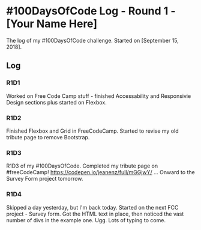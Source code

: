# #100DaysOfCode Log - Round 1 - [Your Name Here]

The log of my #100DaysOfCode challenge. Started on [September 15, 2018].

## Log

### R1D1 
Worked on Free Code Camp stuff - finished Accessability and Responsivie Design sections plus started on Flexbox.

### R1D2
Finished Flexbox and Grid in FreeCodeCamp.  Started to revise my old tribute page to remove Bootstrap.

### R1D3
R1D3 of my #100DaysOfCode. Completed my tribute page on #freeCodeCamp! https://codepen.io/jeanenz/full/mGGjwY/ … Onward to the Survey Form project tomorrow.

### R1D4
Skipped a day yesterday, but I'm back today. Started on the next FCC project - Survey form. Got the HTML text in place, then noticed the vast number of divs in the example one. Ugg. Lots of typing to come.

